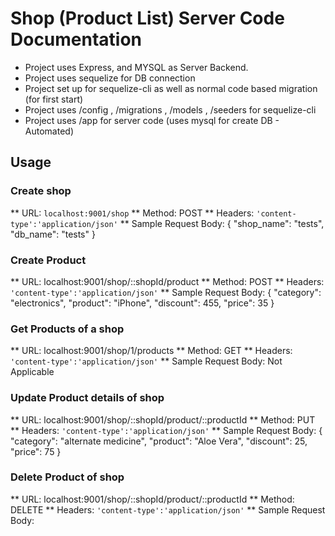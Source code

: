 # Shop (Product List) Server Code Documentation

* Project uses Express, and MYSQL as Server Backend.
* Project uses sequelize for DB connection
* Project set up for sequelize-cli as well as normal code based migration (for first start)
* Project uses /config , /migrations , /models , /seeders for sequelize-cli
* Project uses /app for server code (uses mysql for create DB - Automated)

## Usage

### Create shop
** URL: `localhost:9001/shop`
** Method: POST
** Headers: `'content-type':'application/json'`
** Sample Request Body: 
{
"shop_name": "tests",
"db_name": "tests"
}

### Create Product
** URL: localhost:9001/shop/::shopId/product
** Method: POST
** Headers: `'content-type':'application/json'`
** Sample Request Body: 
{
"category": "electronics",
"product": "iPhone",
"discount": 455,
"price": 35
}

### Get Products of a shop
** URL: localhost:9001/shop/1/products
** Method: GET
** Headers: `'content-type':'application/json'`
** Sample Request Body: 
Not Applicable

### Update Product details of shop
** URL: localhost:9001/shop/::shopId/product/::productId
** Method: PUT
** Headers: `'content-type':'application/json'`
** Sample Request Body: 
{
"category": "alternate medicine",
"product": "Aloe Vera",
"discount": 25,
"price": 75
}

### Delete Product of shop
** URL: localhost:9001/shop/::shopId/product/::productId
** Method: DELETE
** Headers: `'content-type':'application/json'`
** Sample Request Body: 